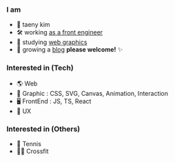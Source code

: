 ### I am

- 👋 taeny kim 
- 🛠 working [as a front engineer](https://naver-career.gitbook.io/kr/service/search/reliability-platform/search-fe)
- 🔮 studying [web graphics](https://github.com/taenykim/awesome-web-graphics)
- 🌳 growing a [blog](https://taeny.dev) **please welcome!** ✨

### Interested in (Tech)
- 🌎 Web
- 🎨 Graphic : CSS, SVG, Canvas, Animation, Interaction
- 🖥 FrontEnd : JS, TS, React
- 🌸 UX
 
### Interested in (Others)
- 🎾 Tennis
- 🏋️‍♀️ Crossfit
